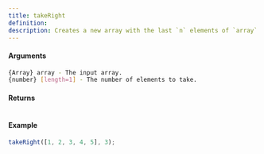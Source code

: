 ```yaml
---
title: takeRight
definition: 
description: Creates a new array with the last `n` elements of `array`.
---
```



#### Arguments


```bash
{Array} array - The input array.
{number} [length=1] - The number of elements to take.
```


#### Returns


```bash

```


#### Example


```ts
takeRight([1, 2, 3, 4, 5], 3);
```